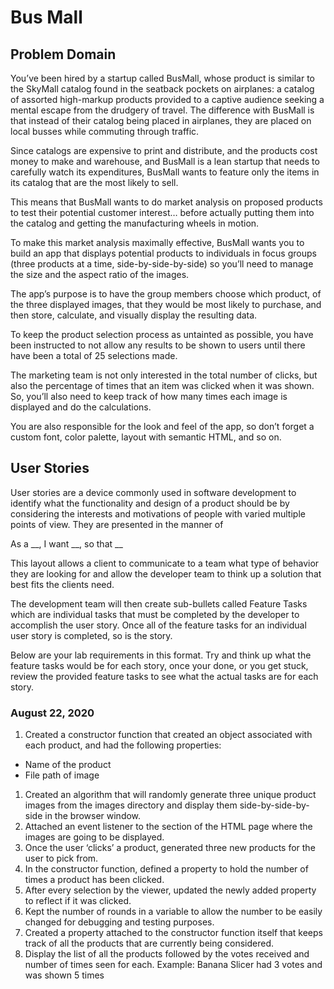 # Bus Mall

## Problem Domain

You’ve been hired by a startup called BusMall, whose product is similar to the SkyMall catalog found in the seatback pockets on airplanes: a catalog of assorted high-markup products provided to a captive audience seeking a mental escape from the drudgery of travel. The difference with BusMall is that instead of their catalog being placed in airplanes, they are placed on local busses while commuting through traffic.

Since catalogs are expensive to print and distribute, and the products cost money to make and warehouse, and BusMall is a lean startup that needs to carefully watch its expenditures, BusMall wants to feature only the items in its catalog that are the most likely to sell.

This means that BusMall wants to do market analysis on proposed products to test their potential customer interest… before actually putting them into the catalog and getting the manufacturing wheels in motion.

To make this market analysis maximally effective, BusMall wants you to build an app that displays potential products to individuals in focus groups (three products at a time, side-by-side-by-side) so you’ll need to manage the size and the aspect ratio of the images.

The app’s purpose is to have the group members choose which product, of the three displayed images, that they would be most likely to purchase, and then store, calculate, and visually display the resulting data.

To keep the product selection process as untainted as possible, you have been instructed to not allow any results to be shown to users until there have been a total of 25 selections made.

The marketing team is not only interested in the total number of clicks, but also the percentage of times that an item was clicked when it was shown. So, you’ll also need to keep track of how many times each image is displayed and do the calculations.

You are also responsible for the look and feel of the app, so don’t forget a custom font, color palette, layout with semantic HTML, and so on.

## User Stories

User stories are a device commonly used in software development to identify what the functionality and design of a product should be by considering the interests and motivations of people with varied multiple points of view. They are presented in the manner of

As a __, I want __, so that __

This layout allows a client to communicate to a team what type of behavior they are looking for and allow the developer team to think up a solution that best fits the clients need.

The development team will then create sub-bullets called Feature Tasks which are individual tasks that must be completed by the developer to accomplish the user story. Once all of the feature tasks for an individual user story is completed, so is the story.

Below are your lab requirements in this format. Try and think up what the feature tasks would be for each story, once your done, or you get stuck, review the provided feature tasks to see what the actual tasks are for each story.

### August 22, 2020

1. Created a constructor function that created an object associated with each product, and had the following properties:
- Name of the product
- File path of image
1. Created an algorithm that will randomly generate three unique product images from the images directory and display them side-by-side-by-side in the browser window.
1. Attached an event listener to the section of the HTML page where the images are going to be displayed.
1. Once the user ‘clicks’ a product, generated three new products for the user to pick from.
1. In the constructor function, defined a property to hold the number of times a product has been clicked.
1. After every selection by the viewer, updated the newly added property to reflect if it was clicked.
1. Kept the number of rounds in a variable to allow the number to be easily changed for debugging and testing purposes.
1. Created a property attached to the constructor function itself that keeps track of all the products that are currently being considered.
1. Display the list of all the products followed by the votes received and number of times seen for each. Example: Banana Slicer had 3 votes and was shown 5 times
